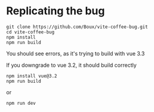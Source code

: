 # Replicating the bug
```
git clone https://github.com/Boux/vite-coffee-bug.git
cd vite-coffee-bug
npm install
npm run build
```
You should see errors, as it's trying to build with vue 3.3

If you downgrade to vue 3.2, it should build correctly
```
npm install vue@3.2
npm run build
```
or
```
npm run dev
```
